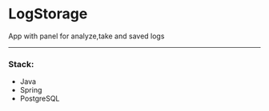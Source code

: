 # LogStorage
App with panel for analyze,take and saved logs

___

### Stack:
- Java
- Spring
- PostgreSQL
